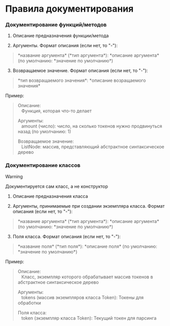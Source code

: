 # Правила документирования

### Документирование функций/методов

1. Описание предназначения функции/метода

2. Аргументы. Формат описания (если нет, то "-"):
> \*название аргумента\* (\*тип аргумента\*): \*описание аргумента\* (по умолчанию: \*значение по умолчанию\*)

3. Возвращаемое значение. Формат описания (если нет, то "-"):
> \*тип возвращаемого значения\*: \*описание возращаемого значения\*

Пример:

> Описание: <br />
> &ensp;  Функция, которая что-то делает
>
> Аргументы: <br />
> &ensp;  amount (число): число, на сколько токенов нужно продвинуться назад (по умолчанию: 1)
>
> Возвращаемое значение: <br />
> &ensp;  ListNode: массив, представляющий абстрактное синтаксическое дерево

### Документирование классов

> [!WARNING]
> Документируется сам класс, а не конструктор

1. Описание предназначения класса

2. Аргументы, принимаемые при создании экземпляра класса. Формат описания (если нет, то "-"):
> \*название аргумента\* (\*тип аргумента\*): \*описание аргумента\* (по умолчанию: \*значение по умолчанию\*)

3. Поля класса. Формат описания (если нет, то "-"):
> \*название поля\* (\*тип поля\*): \*описание поля\* (по умолчанию: \*значение по умолчанию\*)

Пример:

> Описание: <br />
> &ensp;  Класс, экземпляр которого обрабатывает массив токенов в абстрактное синтаксическое дерево
>
> Аргументы: <br />
> &ensp;  tokens (массив экземпляров класса Token): Токены для обработки
>
> Поля класса: <br />
> &ensp;  token (экземпляр класса Token): Текущий токен для парсинга
